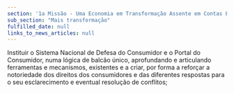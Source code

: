 ```yaml
---
section: '1a Missão - Uma Economia em Transformação Assente em Contas Equilibradas'
sub_section: "Mais transformação"
fulfilled_date: null
links_to_news_articles: null
---
```


Instituir o Sistema Nacional de Defesa do Consumidor e o Portal do Consumidor, numa lógica de balcão único, aprofundando e articulando ferramentas e mecanismos, existentes e a criar, por forma a reforçar a notoriedade dos direitos dos consumidores e das diferentes respostas para o seu esclarecimento e eventual resolução de conflitos;